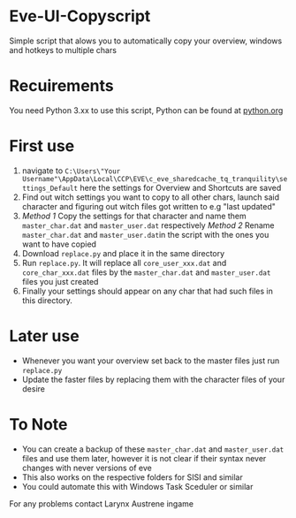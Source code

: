 # Eve-UI-Copyscript
Simple script that alows you to automatically copy your overview, windows and hotkeys to multiple chars

# Recuirements
You need Python 3.xx to use this script, Python can be found at [python.org](https://www.python.org/)

# First use
1. navigate to ```C:\Users\"Your Username"\AppData\Local\CCP\EVE\c_eve_sharedcache_tq_tranquility\settings_Default```
   here the settings for Overview and Shortcuts are saved
2. Find out witch settings you want to copy to all other chars, launch said character and figuring out witch files got written to e.g "last updated"
3. *Method 1* Copy the settings for that character and name them ```master_char.dat``` and ```master_user.dat``` respectively
   *Method 2* Rename ```master_char.dat``` and ```master_user.dat```in the script with the ones you want to have copied
4. Download ```replace.py``` and place it in the same directory
5. Run ```replace.py```. It will  replace all ```core_user_xxx.dat``` and ```core_char_xxx.dat``` files by the ```master_char.dat``` and ```master_user.dat``` files you just created
6. Finally your settings should appear on any char that had such files in this directory.

# Later use
- Whenever you want your overview set back to the master files just run ```replace.py```
- Update the faster files by replacing them with the character files of your desire

# To Note
- You can create a backup of these ```master_char.dat``` and ```master_user.dat``` files and use them later, however it is not clear if their syntax never changes with never versions of eve
- This also works on the respective folders for SISI and similar
- You could automate this with Windows Task Sceduler or similar

For any problems contact Larynx Austrene ingame
